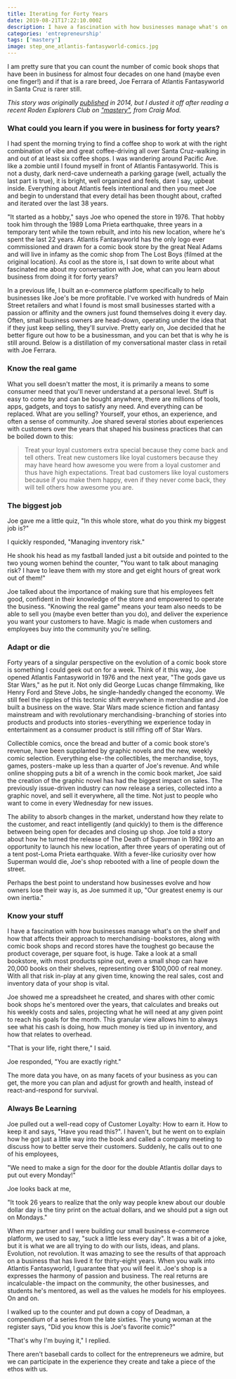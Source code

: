 ```yaml
---
title: Iterating for Forty Years
date: 2019-08-21T17:22:10.000Z
description: I have a fascination with how businesses manage what's on the shelf and how that affects their approach to merchandising, this comic book shop guru showed me the ways.
categories: 'entrepreneurship'
tags: ['mastery']
image: step_one_atlantis-fantasyworld-comics.jpg
---
```

I am pretty sure that you can count the number of comic book shops that have been in business for almost four decades on one hand (maybe even one finger!) and if that is a rare breed, Joe Ferrara of Atlantis Fantasyworld in Santa Cruz is rarer still.

*This story was originally [published](https://medium.com/@airjoshb/what-could-you-learn-if-you-iterated-your-business-for-forty-years-9f3e178ffc3a) in 2014, but I dusted it off after reading a recent Roden Explorers Club on ["mastery"](https://craigmod.com/roden/029/), from Craig Mod.*

### What could you learn if you were in business for forty years?

I had spent the morning trying to find a coffee shop to work at with the right combination of vibe and great coffee-driving all over Santa Cruz-walking in and out of at least six coffee shops. I was wandering around Pacific Ave. like a zombie until I found myself in front of Atlantis Fantasyworld. This is not a dusty, dark nerd-cave underneath a parking garage (well, actually the last part is true), it is bright, well organized and feels, dare I say, upbeat inside. Everything about Atlantis feels intentional and then you meet Joe and begin to understand that every detail has been thought about, crafted and iterated over the last 38 years.

"It started as a hobby," says Joe who opened the store in 1976. That hobby took him through the 1989 Loma Prieta earthquake, three years in a temporary tent while the town rebuilt, and into his new location, where he's spent the last 22 years. Atlantis Fantasyworld has the only logo ever commissioned and drawn for a comic book store by the great Neal Adams and will live in infamy as the comic shop from The Lost Boys (filmed at the original location). As cool as the store is, I sat down to write about what fascinated me about my conversation with Joe, what can you learn about business from doing it for forty years?

In a previous life, I built an e-commerce platform specifically to help businesses like Joe's be more profitable. I've worked with hundreds of Main Street retailers and what I found is most small businesses started with a passion or affinity and the owners just found themselves doing it every day. Often, small business owners are head-down, operating under the idea that if they just keep selling, they'll survive. Pretty early on, Joe decided that he better figure out how to be a businessman, and you can bet that is why he is still around. Below is a distillation of my conversational master class in retail with Joe Ferrara.

### Know the real game
What you sell doesn't matter the most, it is primarily a means to some consumer need that you'll never understand at a personal level. Stuff is easy to come by and can be bought anywhere, there are millions of tools, apps, gadgets, and toys to satisfy any need. And everything can be replaced.
What are you selling? Yourself, your ethos, an experience, and often a sense of community. Joe shared several stories about experiences with customers over the years that shaped his business practices that can be boiled down to this:

> Treat your loyal customers extra special because they come back and tell others.
> Treat new customers like loyal customers because they may have heard how awesome you were from a loyal customer and thus have high expectations.
> Treat bad customers like loyal customers because if you make them happy, even if they never come back, they will tell others how awesome you are.

### The biggest job
Joe gave me a little quiz, "In this whole store, what do you think my biggest job is?"

I quickly responded, "Managing inventory risk."

He shook his head as my fastball landed just a bit outside and pointed to the two young women behind the counter, "You want to talk about managing risk? I have to leave them with my store and get eight hours of great work out of them!"

Joe talked about the importance of making sure that his employees felt good, confident in their knowledge of the store and empowered to operate the business. "Knowing the real game" means your team also needs to be able to sell you (maybe even better than you do), and deliver the experience you want your customers to have. Magic is made when customers and employees buy into the community you're selling.

### Adapt or die
Forty years of a singular perspective on the evolution of a comic book store is something I could geek out on for a week. Think of it this way, Joe opened Atlantis Fantasyworld in 1976 and the next year, "The gods gave us Star Wars," as he put it. Not only did George Lucas change filmmaking, like Henry Ford and Steve Jobs, he single-handedly changed the economy. We still feel the ripples of this tectonic shift everywhere in merchandise and Joe built a business on the wave. Star Wars made science fiction and fantasy mainstream and with revolutionary merchandising - branching of stories into products and products into stories - everything we experience today in entertainment as a consumer product is still riffing off of Star Wars.

Collectible comics, once the bread and butter of a comic book store's revenue, have been supplanted by graphic novels and the new, weekly comic selection. Everything else - the collectibles, the merchandise, toys, games, posters - make up less than a quarter of Joe's revenue. And while online shopping puts a bit of a wrench in the comic book market, Joe said the creation of the graphic novel has had the biggest impact on sales. The previously issue-driven industry can now release a series, collected into a graphic novel, and sell it everywhere, all the time. Not just to people who want to come in every Wednesday for new issues.

The ability to absorb changes in the market, understand how they relate to the customer, and react intelligently (and quickly) to them is the difference between being open for decades and closing up shop. Joe told a story about how he turned the release of The Death of Superman in 1992 into an opportunity to launch his new location, after three years of operating out of a tent post-Loma Prieta earthquake. With a fever-like curiosity over how Superman would die, Joe's shop rebooted with a line of people down the street.

Perhaps the best point to understand how businesses evolve and how owners lose their way is, as Joe summed it up, "Our greatest enemy is our own inertia."

### Know your stuff
I have a fascination with how businesses manage what's on the shelf and how that affects their approach to merchandising - bookstores, along with comic book shops and record stores have the toughest go because the product coverage, per square foot, is huge. Take a look at a small bookstore, with most products spine out, even a small shop can have 20,000 books on their shelves, representing over $100,000 of real money. With all that risk in-play at any given time, knowing the real sales, cost and inventory data of your shop is vital.

Joe showed me a spreadsheet he created, and shares with other comic book shops he's mentored over the years, that calculates and breaks out his weekly costs and sales, projecting what he will need at any given point to reach his goals for the month. This granular view allows him to always see what his cash is doing, how much money is tied up in inventory, and how that relates to overhead.

"That is your life, right there," I said.

Joe responded, "You are exactly right."

The more data you have, on as many facets of your business as you can get, the more you can plan and adjust for growth and health, instead of react-and-respond for survival.

### Always Be Learning
Joe pulled out a well-read copy of Customer Loyalty: How to earn it. How to keep it and says, "Have you read this?". I haven't, but he went on to explain how he got just a little way into the book and called a company meeting to discuss how to better serve their customers. Suddenly, he calls out to one of his employees,

"We need to make a sign for the door for the double Atlantis dollar days to put out every Monday!"

Joe looks back at me,

"It took 26 years to realize that the only way people knew about our double dollar day is the tiny print on the actual dollars, and we should put a sign out on Mondays."

When my partner and I were building our small business e-commerce platform, we used to say, "suck a little less every day". It was a bit of a joke, but it is what we are all trying to do with our lists, ideas, and plans. Evolution, not revolution. It was amazing to see the results of that approach on a business that has lived it for thirty-eight years. When you walk into Atlantis Fantasyworld, I guarantee that you will feel it. Joe's shop is a expresses the harmony of passion and business. The real returns are incalculable - the impact on the community, the other businesses, and students he's mentored, as well as the values he models for his employees. On and on.

I walked up to the counter and put down a copy of Deadman, a compendium of a series from the late sixties. The young woman at the register says, "Did you know this is Joe's favorite comic?"

"That's why I'm buying it," I replied.

There aren't baseball cards to collect for the entrepreneurs we admire, but we can participate in the experience they create and take a piece of the ethos with us.